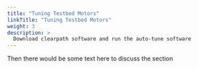 ```yaml
---
title: "Tuning Testbed Motors"
linkTitle: "Tuning Testbed Motors"
weight: 3
description: >
  Download clearpath software and run the auto-tune software
---
```


Then there would be some text here to discuss the section